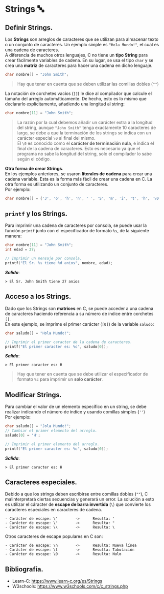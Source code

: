 # Strings 🔤
## Definir Strings.
Los **Strings** son arreglos de caracteres que se utilizan para almacenar texto o un conjunto de caracteres. Un ejemplo simple es `"Hola Mundo!"`, el cual es una cadena de caracteres.<br>
A diferencia de muchos otros lenguajes, C no tiene un **tipo String** para crear fácilmente variables de cadena. En su lugar, se usa el tipo `char` y se crea una **matriz** de caracteres para hacer una cadena en dicho lenguaje.
```c
char nombre[] = "John Smith";
```
> Hay que tener en cuenta que se deben utilizar las comillas dobles (`""`)

La notación de corchetes vacíos (`[]`) le dice al compilador que calcule el tamaño del arreglo automáticamente. De hecho, esto es lo mismo que declararlo explícitamente, añadiendo una longitud al string:
```c
char nombre[11] = "John Smith";
```
> La razón por la cual debemos añadir un carácter extra a la longitud del string, aunque ``"John Smith"`` tenga exactamente 10 caracteres de largo, se debe a que la terminación de los strings se indica con un carácter especial `\0` al final del mismo.<br>
> El `\0` es conocido como el **carácter de terminación nula**, e indica el final de la cadena de caracteres. Esto es necesario ya que el programa no sabe la longitud del string, solo el compilador lo sabe según el código.

**Otra forma de crear Strings**.<br>
En los ejemplos anteriores, se usaron **literales de cadena** para crear una cadena variable. Esta es la forma más fácil de crear una cadena en C. La otra forma es utilizando un conjunto de caracteres.<br>
Por ejemplo:
```c
char nombre[] = {'J', 'o', 'h', 'n', ' ', 'S', 'm', 'i', 't', 'h', '\0'};
```

## `printf` y los Strings.
Para imprimir una cadena de caracteres por consola, se puede usar la función `printf` junto con el especificador de formato `%s`, de la siguiente manera:
```c
char nombre[11] = "John Smith";
int edad = 27;

// Imprimir un mensaje por consola.
printf("El Sr. %s tiene %d anios", nombre, edad);
```
***Salida***:
```
> El Sr. John Smith tiene 27 anios
```

## Acceso a los Strings.
Dado que los Strings son **matrices** en C, se puede acceder a una cadena de caracteres haciendo referencia a su número de índice entre corchetes `[]`.<br>
En este ejemplo, se imprime el primer carácter (`[0]`) de la variable `saludo`:
```c
char saludo[] = "Hola Mundo!";

// Imprimir el primer caracter de la cadena de caracteres.
printf("El primer caracter es: %c", saludo[0]);
```
***Salida***:
```
> El primer caracter es: H
```
> Hay que tener en cuenta que se debe utilizar el especificador de formato `%c` para imprimir un **solo carácter**.

## Modificar Strings.
Para cambiar el valor de un elemento específico en un string, se debe realizar indicando el número de índice y usando comillas simples (`''`)<br>
Por ejemplo:
```c
char saludo[] = "Jola Mundo!";                                              // saludo[0] es: 'J'.
// Cambiar el primer elemento del arreglo.
saludo[0] = 'H';                                                            // Ahora saludo[0] es: 'H'.

// Imprimir el primer elemento del arreglo.
printf("El primer caracter es: %c", saludo[0]);
```
***Salida***:
```
> El primer caracter es: H
```

## Caracteres especiales.
Debido a que los strings deben escribirse entre comillas dobles (`""`), C malinterpretará ciertas secuencias y generará un error. La solución a esto es utilizar el cáracter de **escape de barra invertida** (`\`) que convierte los caracteres especiales en caracteres de cadena.
```
- Carácter de escape: \'        ->      Resulta: '
- Carácter de escape: \"        ->      Resulta: "
- Carácter de escape: \\        ->      Resulta: \
```

Otros caracteres de escape populares en C son:
```
- Carácter de escape: \n        ->      Resulta: Nueva línea
- Carácter de escape: \t        ->      Resulta: Tabulación
- Carácter de escape: \0        ->      Resulta: Nulo
```

## Bibliografía.
- Learn-C: https://www.learn-c.org/es/Strings
- W3schools: https://www.w3schools.com/c/c_strings.php